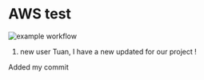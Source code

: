 # AWS test

![example workflow](https://github.com/pixelsnow/CI_CD_AWS_test/actions/workflows/github-actions-workflow.yml/badge.svg)

1. new user
Tuan, I have a new updated for our project ! 

Added my commit

